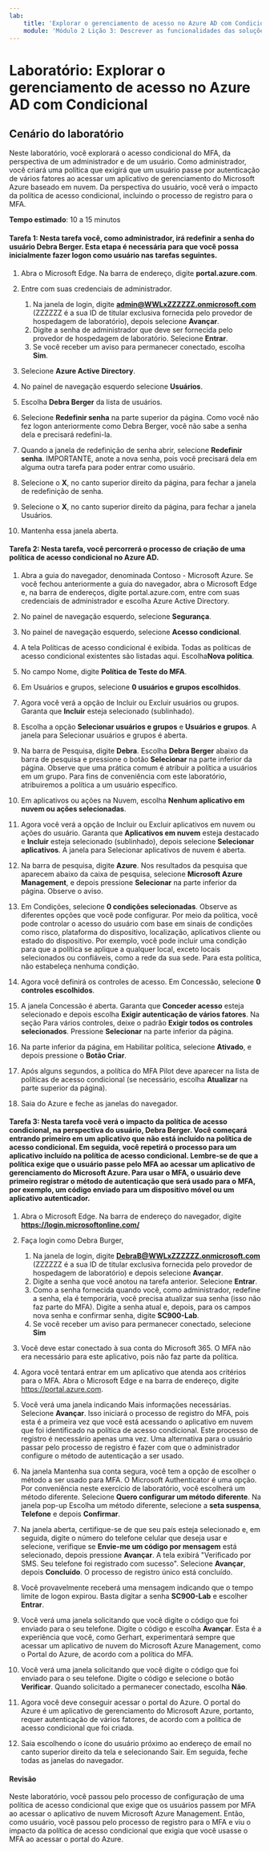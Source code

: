```yaml
---
lab:
    title: 'Explorar o gerenciamento de acesso no Azure AD com Condicional'
    module: 'Módulo 2 Lição 3: Descrever as funcionalidades das soluções de gerenciamento de acesso e identidade da Microsoft: Explorar os recursos de gerenciamento de acesso do Azure AD'
---
```



# Laboratório: Explorar o gerenciamento de acesso no Azure AD com Condicional

## Cenário do laboratório
Neste laboratório, você explorará o acesso condicional do MFA, da perspectiva de um administrador e de um usuário.  Como administrador, você criará uma política que exigirá que um usuário passe por autenticação de vários fatores ao acessar um aplicativo de gerenciamento do Microsoft Azure baseado em nuvem.  Da perspectiva do usuário, você verá o impacto da política de acesso condicional, incluindo o processo de registro para o MFA.

**Tempo estimado**: 10 a 15 minutos

#### Tarefa 1: Nesta tarefa você, como administrador, irá redefinir a senha do usuário Debra Berger.  Esta etapa é necessária para que você possa inicialmente fazer logon como usuário nas tarefas seguintes.

1. Abra o Microsoft Edge.  Na barra de endereço, digite **portal.azure.com**.

2. Entre com suas credenciais de administrador.
    1. Na janela de login, digite **admin@WWLxZZZZZZ.onmicrosoft.com** (ZZZZZZ é a sua ID de titular exclusiva fornecida pelo provedor de hospedagem de laboratório), depois selecione **Avançar**.
    1. Digite a senha de administrador que deve ser fornecida pelo provedor de hospedagem de laboratório. Selecione **Entrar**.
    1. Se você receber um aviso para permanecer conectado, escolha **Sim**.

3. Selecione **Azure Active Directory**.  

4. No painel de navegação esquerdo selecione **Usuários**.

5. Escolha **Debra Berger** da lista de usuários.

6. Selecione **Redefinir senha** na parte superior da página. Como você não fez logon anteriormente como Debra Berger, você não sabe a senha dela e precisará redefini-la.

7. Quando a janela de redefinição de senha abrir, selecione **Redefinir senha**.  IMPORTANTE, anote a nova senha, pois você precisará dela em alguma outra tarefa para poder entrar como usuário.

8. Selecione o **X**, no canto superior direito da página, para fechar a janela de redefinição de senha.

9. Selecione o **X**, no canto superior direito da página, para fechar a janela Usuários.

10. Mantenha essa janela aberta.


#### Tarefa 2:  Nesta tarefa, você percorrerá o processo de criação de uma política de acesso condicional no Azure AD.

1. Abra a guia do navegador, denominada Contoso - Microsoft Azure.   Se você fechou anteriormente a guia do navegador, abra o Microsoft Edge e, na barra de endereços, digite portal.azure.com, entre com suas credenciais de administrador e escolha Azure Active Directory.  

2. No painel de navegação esquerdo, selecione **Segurança**.

3. No painel de navegação esquerdo, selecione **Acesso condicional**.

4. A tela Políticas de acesso condicional é exibida. Todas as políticas de acesso condicional existentes são listadas aqui. Escolha**Nova política**.

5. No campo Nome, digite **Política de Teste do MFA**.

6. Em Usuários e grupos, selecione **0 usuários e grupos escolhidos**.

7. Agora você verá a opção de Incluir ou Excluir usuários ou grupos.  Garanta que **Incluir** esteja selecionado (sublinhado).

8. Escolha a opção **Selecionar usuários e grupos** e **Usuários e grupos**.  A janela para Selecionar usuários e grupos é aberta.  

9. Na barra de Pesquisa, digite **Debra**.  Escolha **Debra Berger** abaixo da barra de pesquisa e pressione o botão **Selecionar** na parte inferior da página.  Observe que uma prática comum é atribuir a política a usuários em um grupo.  Para fins de conveniência com este laboratório, atribuiremos a política a um usuário específico. 

10. Em aplicativos ou ações na Nuvem, escolha **Nenhum aplicativo em nuvem ou ações selecionadas**.

11. Agora você verá a opção de Incluir ou Excluir aplicativos em nuvem ou ações do usuário.  Garanta que **Aplicativos em nuvem** esteja destacado e **Incluir** esteja selecionado (sublinhado), depois selecione **Selecionar aplicativos**.  A janela para Selecionar aplicativos de nuvem é aberta.

12. Na barra de pesquisa, digite **Azure**.  Nos resultados da pesquisa que aparecem abaixo da caixa de pesquisa, selecione **Microsoft Azure Management**, e depois pressione **Selecionar** na parte inferior da página.  Observe o aviso.  

13. Em Condições, selecione **0 condições selecionadas**.  Observe as diferentes opções que você pode configurar.  Por meio da política, você pode controlar o acesso do usuário com base em sinais de condições como risco, plataforma do dispositivo, localização, aplicativos cliente ou estado do dispositivo.  Por exemplo, você pode incluir uma condição para que a política se aplique a qualquer local, exceto locais selecionados ou confiáveis, como a rede da sua sede.  Para esta política, não estabeleça nenhuma condição.

14. Agora você definirá os controles de acesso.  Em Concessão, selecione **0 controles escolhidos**.

15. A janela Concessão é aberta.  Garanta que **Conceder acesso** esteja selecionado e depois escolha **Exigir autenticação de vários fatores**.  Na seção Para vários controles, deixe o padrão **Exigir todos os controles selecionados**.  Pressione **Selecionar** na parte inferior da página.

16. Na parte inferior da página, em Habilitar política, selecione **Ativado**, e depois pressione o **Botão Criar**.

17. Após alguns segundos, a política do MFA Pilot deve aparecer na lista de políticas de acesso condicional (se necessário, escolha **Atualizar** na parte superior da página).

18. Saia do Azure e feche as janelas do navegador.

#### Tarefa 3: Nesta tarefa você verá o impacto da política de acesso condicional, na perspectiva do usuário, Debra Berger. Você começará entrando primeiro em um aplicativo que não está incluído na política de acesso condicional.  Em seguida, você repetirá o processo para um aplicativo incluído na política de acesso condicional.  Lembre-se de que a política exige que o usuário passe pelo MFA ao acessar um aplicativo de gerenciamento do Microsoft Azure.  Para usar o MFA, o usuário deve primeiro registrar o método de autenticação que será usado para o MFA, por exemplo, um código enviado para um dispositivo móvel ou um aplicativo autenticador.

1. Abra o Microsoft Edge.  Na barra de endereço do navegador, digite **https://login.microsoftonline.com/**

1. Faça login como Debra Burger,
    1. Na janela de login, digite **DebraB@WWLxZZZZZZ.onmicrosoft.com** (ZZZZZZ é a sua ID de titular exclusiva fornecida pelo provedor de hospedagem de laboratório) e depois selecione **Avançar**.
    1. Digite a senha que você anotou na tarefa anterior. Selecione **Entrar**.
    1. Como a senha fornecida quando você, como administrador, redefine a senha, ela é temporária, você precisa atualizar sua senha (isso não faz parte do MFA).  Digite a senha atual e, depois, para os campos nova senha e confirmar senha, digite **SC900-Lab**.
    1. Se você receber um aviso para permanecer conectado, selecione **Sim**

1. Você deve estar conectado à sua conta do Microsoft 365.  O MFA não era necessário para este aplicativo, pois não faz parte da política.

1. Agora você tentará entrar em um aplicativo que atenda aos critérios para o MFA.  Abra o Microsoft Edge e na barra de endereço, digite https://portal.azure.com.

1. Você verá uma janela indicando Mais informações necessárias.  Selecione **Avançar**.  Isso iniciará o processo de registro do MFA, pois esta é a primeira vez que você está acessando o aplicativo em nuvem que foi identificado na política de acesso condicional.  Este processo de registro é necessário apenas uma vez.   Uma alternativa para o usuário passar pelo processo de registro é fazer com que o administrador configure o método de autenticação a ser usado.

1. Na janela Mantenha sua conta segura, você tem a opção de escolher o método a ser usado para MFA.  O Microsoft Authenticator é uma opção. Por conveniência neste exercício de laboratório, você escolherá um método diferente.  Selecione **Quero configurar um método diferente**.  Na janela pop-up Escolha um método diferente, selecione a **seta suspensa**, **Telefone** e depois **Confirmar**.

1. Na janela aberta, certifique-se de que seu país esteja selecionado e, em seguida, digite o número do telefone celular que deseja usar e selecione, verifique se **Envie-me um código por mensagem** está selecionado, depois pressione **Avançar**.  A tela exibirá "Verificado por SMS. Seu telefone foi registrado com sucesso".  Selecione **Avançar**, depois **Concluído**.  O processo de registro único está concluído.

1. Você provavelmente receberá uma mensagem indicando que o tempo limite de logon expirou.  Basta digitar a senha **SC900-Lab** e escolher **Entrar**.

1. Você verá uma janela solicitando que você digite o código que foi enviado para o seu telefone.  Digite o código e escolha **Avançar**.  Esta é a experiência que você, como Gerhart, experimentará sempre que acessar um aplicativo de nuvem do Microsoft Azure Management, como o Portal do Azure, de acordo com a política do MFA.

1. Você verá uma janela solicitando que você digite o código que foi enviado para o seu telefone.  Digite o código e selecione o botão **Verificar**.  Quando solicitado a permanecer conectado, escolha **Não**.

1. Agora você deve conseguir acessar o portal do Azure.  O portal do Azure é um aplicativo de gerenciamento do Microsoft Azure, portanto, requer autenticação de vários fatores, de acordo com a política de acesso condicional que foi criada.  

1. Saia escolhendo o ícone do usuário próximo ao endereço de email no canto superior direito da tela e selecionando Sair. Em seguida, feche todas as janelas do navegador.

#### Revisão
Neste laboratório, você passou pelo processo de configuração de uma política de acesso condicional que exige que os usuários passem por MFA ao acessar o aplicativo de nuvem Microsoft Azure Management.  Então, como usuário, você passou pelo processo de registro para o MFA e viu o impacto da política de acesso condicional que exigia que você usasse o MFA ao acessar o portal do Azure.
